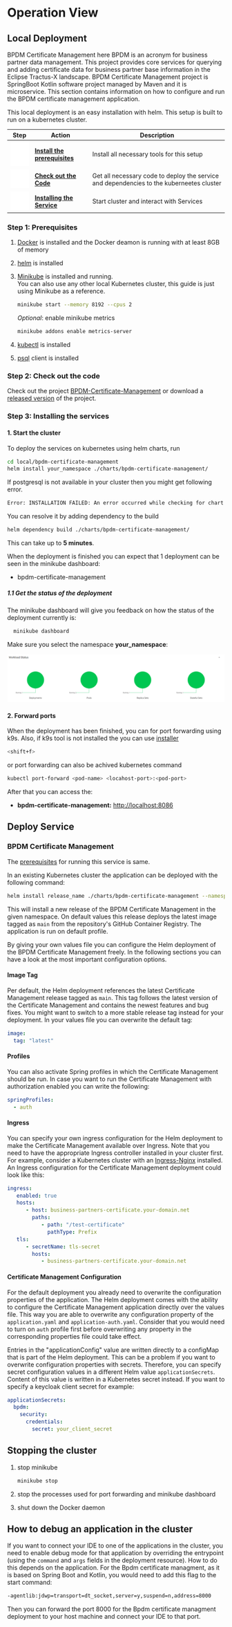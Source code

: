 <!--
  - Copyright (c) 2023,2024 Contributors to the Eclipse Foundation
  -
  - See the NOTICE file(s) distributed with this work for additional
  - information regarding copyright ownership.
  -
  - This program and the accompanying materials are made available under the
  - terms of the Apache License, Version 2.0 which is available at
  - https://www.apache.org/licenses/LICENSE-2.0.
  -
  - Unless required by applicable law or agreed to in writing, software
  - distributed under the License is distributed on an "AS IS" BASIS, WITHOUT
  - WARRANTIES OR CONDITIONS OF ANY KIND, either express or implied. See the
  - License for the specific language governing permissions and limitations
  - under the License.
  -
  - SPDX-License-Identifier: Apache-2.0
-->
# Operation View

## Local Deployment

BPDM Certificate Management here BPDM is an acronym for business partner data management.
This project provides core services for querying and adding certificate data for business partner base information in the Eclipse Tractus-X landscape. BPDM Certificate Management project is SpringBoot Kotlin software project managed by Maven and it is microservice. This section contains information on how to configure and run the BPDM certificate management application.

This local deployment is an easy installation with helm. This setup is built to run on a kubernetes cluster.

| Step                                | Action                              | Description                                                             |
|-------------------------------------|-------------------------------------|-------------------------------------------------------------------------|
| ![arrow down](./img/arrow_down.png) | **[Install the prerequisites](#step-1-prerequisites)**| Install all necessary tools for this setup                                     |
| ![vector](./img/vector.png)         | **[Check out the Code](#step-2-check-out-the-code)**               | Get all necessary code to deploy the service and dependencies to the kuberneetes cluster|
| ![check](./img/check.png)           | **[Installing the Service](#step-3-installing-the-services)**|Start cluster and interact with Services |

### Step 1: Prerequisites

1. [Docker](https://docs.docker.com/get-docker/) is installed and the Docker deamon is running with at least 8GB of memory
2. [helm](https://helm.sh/docs/intro/install/) is installed
3. [Minikube](https://minikube.sigs.k8s.io/docs/start/) is installed and running.  
   You can also use any other local Kubernetes cluster, this guide is just using Minikube as a reference.

   ```bash
   minikube start --memory 8192 --cpus 2 
   ```

   _Optional_: enable minikube metrics

   ```bash
   minikube addons enable metrics-server
   ```

4. [kubectl](https://kubernetes.io/docs/tasks/tools/) is installed
5. [psql](https://www.compose.com/articles/postgresql-tips-installing-the-postgresql-client/) client is installed

### Step 2: Check out the code

Check out the project [BPDM-Certificate-Management](https://github.com/eclipse-tractusx/bpdm-certificate-management) or download a [released version](https://github.com/eclipse-tractusx/bpdm-certificate-management/releases) of the project.

### Step 3: Installing the services

#### 1. Start the cluster

To deploy the services on kubernetes using helm charts, run

```bash
cd local/bpdm-certificate-management
helm install your_namespace ./charts/bpdm-certificate-management/
```

If postgresql is not available in your cluster then you might get following error.

```bash
Error: INSTALLATION FAILED: An error occurred while checking for chart dependencies. You may need to run `helm dependency build` to fetch missing dependencies: found in Chart.yaml, but missing in charts/ directory: opensearch, postgresql
```

You can resolve it by adding dependency to the build

```bash
helm dependency build ./charts/bpdm-certificate-management/
```

This can take up to **5 minutes**.

When the deployment is finished you can expect that 1 deployment can be seen in the minikube dashboard:

* bpdm-certificate-management

##### 1.1 Get the status of the deployment

The minikube dashboard will give you feedback on how the status of the deployment currently is:

```bash
  minikube dashboard 
```

Make sure you select the namespace **your_namespace**:

![expected status](./img/Certificate_Minikube_dashboard.png)

#### 2. Forward ports

When the deployment has been finished, you can for port forwarding using k9s. Also, if k9s tool is not installed the you can use [installer](https://k9scli.io/topics/install/)

```bash
<shift+f>
```

or port forwarding can also be achived kubernetes command

```bash
kubectl port-forward <pod-name> <locahost-port>:<pod-port>
```

After that you can access the:

* **bpdm-certificate-management:** [http://localhost:8086](http://localhost:8083)

## Deploy Service

### BPDM Certificate Management

The [prerequisites](#step-1-prerequisites) for running this service is same.

In an existing Kubernetes cluster the application can be deployed with the following command:

```bash
helm install release_name ./charts/bpdm-certificate-management --namespace your_namespace -f /path/to/my_release-values.yaml
```

This will install a new release of the BPDM Certificate Management in the given namespace.
On default values this release deploys the latest image tagged as `main` from the repository's GitHub Container Registry.
The application is run on default profile.

By giving your own values file you can configure the Helm deployment of the BPDM Certificate Management freely.
In the following sections you can have a look at the most important configuration options.

#### Image Tag

Per default, the Helm deployment references the latest Certificate Management release tagged as `main`.
This tag follows the latest version of the Certificate Management and contains the newest features and bug fixes.
You might want to switch to a more stable release tag instead for your deployment.
In your values file you can overwrite the default tag:

```yaml
image:
  tag: "latest"
```

#### Profiles

You can also activate Spring profiles in which the Certificate Management should be run.
In case you want to run the Certificate Management with authorization enabled you can write the following:

```yaml
springProfiles:
  - auth
```

#### Ingress

You can specify your own ingress configuration for the Helm deployment to make the Certificate Management available over Ingress.
Note that you need to have the appropriate Ingress controller installed in your cluster first.
For example, consider a Kubernetes cluster with an [Ingress-Nginx](https://kubernetes.github.io/ingress-nginx/) installed.
An Ingress configuration for the Certificate Management deployment could look like this:

```yaml
ingress:
   enabled: true
   hosts:
      - host: business-partners-certificate.your-domain.net
        paths:
           - path: "/test-certificate"
             pathType: Prefix
   tls:
      - secretName: tls-secret
        hosts:
           - business-partners-certificate.your-domain.net
```

#### Certificate Management Configuration

For the default deployment you already need to overwrite the configuration properties of the application.
The Helm deployment comes with the ability to configure the Certificate Management application directly over the values file.
This way you are able to overwrite any configuration property of the `application.yaml` and `application-auth.yaml`.
Consider that you would need to turn on `auth` profile first before overwriting any property in the corresponding properties file could take
effect.

Entries in the "applicationConfig" value are written directly to a configMap that is part of the Helm deployment.
This can be a problem if you want to overwrite configuration properties with secrets.
Therefore, you can specify secret configuration values in a different Helm value `applicationSecrets`.
Content of this value is written in a Kubernetes secret instead.
If you want to specify a keycloak client secret for example:

```yaml
applicationSecrets:
  bpdm:
    security:
      credentials:
        secret: your_client_secret
```

## Stopping the cluster

1. stop minikube

    ```bash
    minikube stop
    ```

2. stop the processes used for port forwarding and minikube dashboard
3. shut down the Docker daemon

## How to debug an application in the cluster

If you want to connect your IDE to one of the applications in the cluster, you need to enable debug mode for that application by overriding the entrypoint (using the `command` and `args` fields in the deployment resource). How to do this depends on the application. For the Bpdm certificate managment, as it is based on Spring Boot and Kotlin, you would need to add this flag to the start command:

```bash
-agentlib:jdwp=transport=dt_socket,server=y,suspend=n,address=8000
```

Then you can forward the port 8000 for the Bpdm certificate managment deployment to your host machine and connect your IDE to that port.
